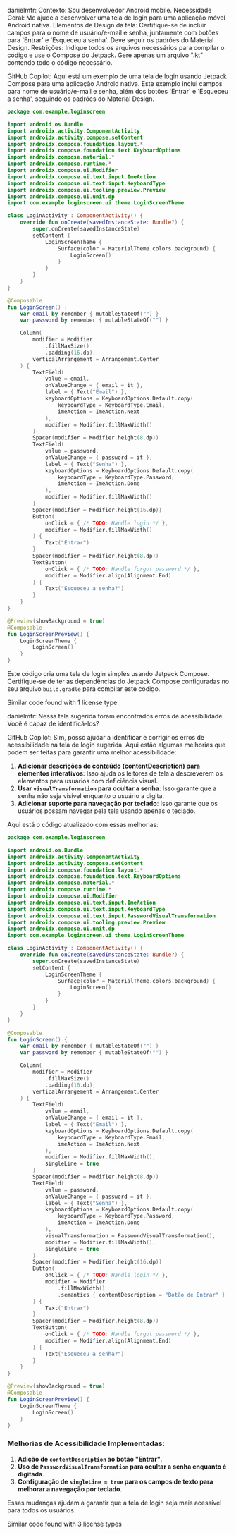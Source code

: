danielmfr: Contexto: Sou desenvolvedor Android mobile.
Necessidade Geral: Me ajude a desenvolver uma tela de login para uma aplicação móvel Android nativa.
Elementos de Design da tela: Certifique-se de incluir campos para o nome de usuário/e-mail e senha, juntamente com botões para 'Entrar' e 'Esqueceu a senha'. Deve seguir os padrões do Material Design.
Restrições: Indique todos os arquivos necessários para compilar o código e use o Compose do Jetpack. Gere apenas um arquivo ".kt" contendo todo o código necessário.

GitHub Copilot: Aqui está um exemplo de uma tela de login usando Jetpack Compose para uma aplicação Android nativa. Este exemplo inclui campos para nome de usuário/e-mail e senha, além dos botões 'Entrar' e 'Esqueceu a senha', seguindo os padrões do Material Design.

```kotlin
package com.example.loginscreen

import android.os.Bundle
import androidx.activity.ComponentActivity
import androidx.activity.compose.setContent
import androidx.compose.foundation.layout.*
import androidx.compose.foundation.text.KeyboardOptions
import androidx.compose.material.*
import androidx.compose.runtime.*
import androidx.compose.ui.Modifier
import androidx.compose.ui.text.input.ImeAction
import androidx.compose.ui.text.input.KeyboardType
import androidx.compose.ui.tooling.preview.Preview
import androidx.compose.ui.unit.dp
import com.example.loginscreen.ui.theme.LoginScreenTheme

class LoginActivity : ComponentActivity() {
    override fun onCreate(savedInstanceState: Bundle?) {
        super.onCreate(savedInstanceState)
        setContent {
            LoginScreenTheme {
                Surface(color = MaterialTheme.colors.background) {
                    LoginScreen()
                }
            }
        }
    }
}

@Composable
fun LoginScreen() {
    var email by remember { mutableStateOf("") }
    var password by remember { mutableStateOf("") }

    Column(
        modifier = Modifier
            .fillMaxSize()
            .padding(16.dp),
        verticalArrangement = Arrangement.Center
    ) {
        TextField(
            value = email,
            onValueChange = { email = it },
            label = { Text("Email") },
            keyboardOptions = KeyboardOptions.Default.copy(
                keyboardType = KeyboardType.Email,
                imeAction = ImeAction.Next
            ),
            modifier = Modifier.fillMaxWidth()
        )
        Spacer(modifier = Modifier.height(8.dp))
        TextField(
            value = password,
            onValueChange = { password = it },
            label = { Text("Senha") },
            keyboardOptions = KeyboardOptions.Default.copy(
                keyboardType = KeyboardType.Password,
                imeAction = ImeAction.Done
            ),
            modifier = Modifier.fillMaxWidth()
        )
        Spacer(modifier = Modifier.height(16.dp))
        Button(
            onClick = { /* TODO: Handle login */ },
            modifier = Modifier.fillMaxWidth()
        ) {
            Text("Entrar")
        }
        Spacer(modifier = Modifier.height(8.dp))
        TextButton(
            onClick = { /* TODO: Handle forgot password */ },
            modifier = Modifier.align(Alignment.End)
        ) {
            Text("Esqueceu a senha?")
        }
    }
}

@Preview(showBackground = true)
@Composable
fun LoginScreenPreview() {
    LoginScreenTheme {
        LoginScreen()
    }
}
```

Este código cria uma tela de login simples usando Jetpack Compose. Certifique-se de ter as dependências do Jetpack Compose configuradas no seu arquivo `build.gradle` para compilar este código.

Similar code found with 1 license type

danielmfr: Nessa tela sugerida foram encontrados erros de acessibilidade. Você é capaz de identificá-los?

GitHub Copilot: Sim, posso ajudar a identificar e corrigir os erros de acessibilidade na tela de login sugerida. Aqui estão algumas melhorias que podem ser feitas para garantir uma melhor acessibilidade:

1. **Adicionar descrições de conteúdo (contentDescription) para elementos interativos**: Isso ajuda os leitores de tela a descreverem os elementos para usuários com deficiência visual.
2. **Usar `visualTransformation` para ocultar a senha**: Isso garante que a senha não seja visível enquanto o usuário a digita.
3. **Adicionar suporte para navegação por teclado**: Isso garante que os usuários possam navegar pela tela usando apenas o teclado.

Aqui está o código atualizado com essas melhorias:

```kotlin
package com.example.loginscreen

import android.os.Bundle
import androidx.activity.ComponentActivity
import androidx.activity.compose.setContent
import androidx.compose.foundation.layout.*
import androidx.compose.foundation.text.KeyboardOptions
import androidx.compose.material.*
import androidx.compose.runtime.*
import androidx.compose.ui.Modifier
import androidx.compose.ui.text.input.ImeAction
import androidx.compose.ui.text.input.KeyboardType
import androidx.compose.ui.text.input.PasswordVisualTransformation
import androidx.compose.ui.tooling.preview.Preview
import androidx.compose.ui.unit.dp
import com.example.loginscreen.ui.theme.LoginScreenTheme

class LoginActivity : ComponentActivity() {
    override fun onCreate(savedInstanceState: Bundle?) {
        super.onCreate(savedInstanceState)
        setContent {
            LoginScreenTheme {
                Surface(color = MaterialTheme.colors.background) {
                    LoginScreen()
                }
            }
        }
    }
}

@Composable
fun LoginScreen() {
    var email by remember { mutableStateOf("") }
    var password by remember { mutableStateOf("") }

    Column(
        modifier = Modifier
            .fillMaxSize()
            .padding(16.dp),
        verticalArrangement = Arrangement.Center
    ) {
        TextField(
            value = email,
            onValueChange = { email = it },
            label = { Text("Email") },
            keyboardOptions = KeyboardOptions.Default.copy(
                keyboardType = KeyboardType.Email,
                imeAction = ImeAction.Next
            ),
            modifier = Modifier.fillMaxWidth(),
            singleLine = true
        )
        Spacer(modifier = Modifier.height(8.dp))
        TextField(
            value = password,
            onValueChange = { password = it },
            label = { Text("Senha") },
            keyboardOptions = KeyboardOptions.Default.copy(
                keyboardType = KeyboardType.Password,
                imeAction = ImeAction.Done
            ),
            visualTransformation = PasswordVisualTransformation(),
            modifier = Modifier.fillMaxWidth(),
            singleLine = true
        )
        Spacer(modifier = Modifier.height(16.dp))
        Button(
            onClick = { /* TODO: Handle login */ },
            modifier = Modifier
                .fillMaxWidth()
                .semantics { contentDescription = "Botão de Entrar" }
        ) {
            Text("Entrar")
        }
        Spacer(modifier = Modifier.height(8.dp))
        TextButton(
            onClick = { /* TODO: Handle forgot password */ },
            modifier = Modifier.align(Alignment.End)
        ) {
            Text("Esqueceu a senha?")
        }
    }
}

@Preview(showBackground = true)
@Composable
fun LoginScreenPreview() {
    LoginScreenTheme {
        LoginScreen()
    }
}
```

### Melhorias de Acessibilidade Implementadas:
1. **Adição de `contentDescription` ao botão "Entrar"**.
2. **Uso de `PasswordVisualTransformation` para ocultar a senha enquanto é digitada**.
3. **Configuração de `singleLine = true` para os campos de texto para melhorar a navegação por teclado**.

Essas mudanças ajudam a garantir que a tela de login seja mais acessível para todos os usuários.

Similar code found with 3 license types